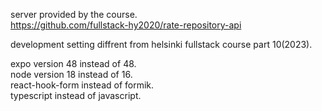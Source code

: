 server provided by the course.  
https://github.com/fullstack-hy2020/rate-repository-api  

development setting diffrent from helsinki fullstack course part 10(2023).  

expo version 48 instead of 48.  
node version 18 instead of 16.  
react-hook-form instead of formik.  
typescript instead of javascript.  